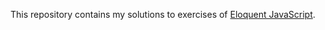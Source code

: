 This repository contains my solutions to exercises of [Eloquent JavaScript](https://eloquentjavascript.net/).
